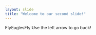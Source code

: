 ```yaml
---
layout: slide
title: "Welcome to our second slide!"
---
```

FlyEaglesFly
Use the left arrow to go back!
